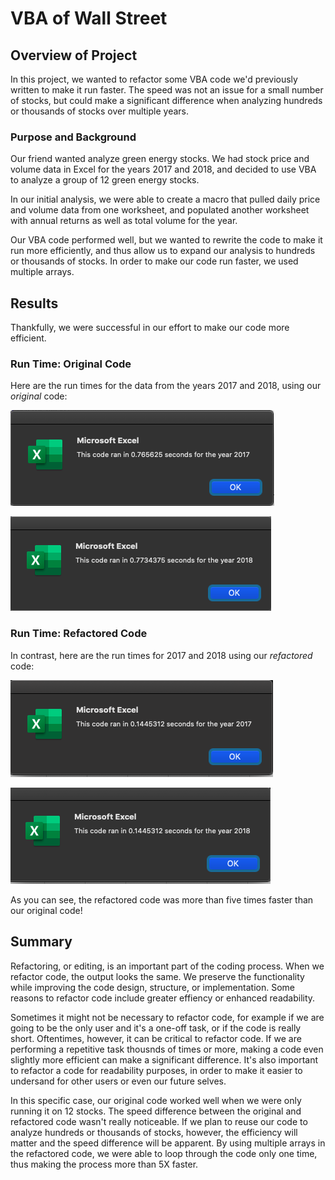 # VBA of Wall Street

## Overview of Project
In this project, we wanted to refactor some VBA code we'd previously written to make it run faster. The speed was not an issue for a small number of stocks, but could make a significant difference when analyzing hundreds or thousands of stocks over multiple years.

### Purpose and Background
Our friend wanted analyze green energy stocks. We had stock price and volume data in Excel for the years 2017 and 2018, and decided to use VBA to analyze a group of 12 green energy stocks. 

In our initial analysis, we were able to create a macro that pulled daily price and volume data from one worksheet, and populated another worksheet with annual returns as well as total volume for the year.

Our VBA code performed well, but we wanted to rewrite the code to make it run more efficiently, and thus allow us to expand our analysis to hundreds or thousands of stocks. In order to make our code run faster, we used multiple arrays.

## Results
Thankfully, we were successful in our effort to make our code more efficient.

### Run Time: Original Code
Here are the run times for the data from the years 2017 and 2018, using our *original* code:

![Original Code Run Time (2017)](https://github.com/flowersmichael/stock-analysis/blob/main/Resources/2017_original_run_time.png)

![Original Code Run Time (2018)](https://github.com/flowersmichael/stock-analysis/blob/main/Resources/2018_original_run_time.png)

### Run Time: Refactored Code
In contrast, here are the run times for 2017 and 2018 using our *refactored* code:

![Refactored Code Run Time (2017)](https://github.com/flowersmichael/stock-analysis/blob/main/Resources/2017_refactored_run_time.png)

![Refactored Code Run Time (2018)](https://github.com/flowersmichael/stock-analysis/blob/main/Resources/2018_refactored_run_time.png)

As you can see, the refactored code was more than five times faster than our original code!

## Summary
Refactoring, or editing, is an important part of the coding process. When we refactor code, the output looks the same. We preserve the functionality while improving the code design, structure, or implementation. Some reasons to refactor code include greater effiency or enhanced readability.

Sometimes it might not be necessary to refactor code, for example if we are going to be the only user and it's a one-off task, or if the code is really short. Oftentimes, however, it can be critical to refactor code. If we are performing a repetitive task thousnds of times or more, making a code even slightly more efficient can make a significant difference. It's also important to refactor a code for readability purposes, in order to make it easier to undersand for other users or even our future selves.

In this specific case, our original code worked well when we were only running it on 12 stocks. The speed difference between the original and refactored code wasn't really noticeable. If we plan to reuse our code to analyze hundreds or thousands of stocks, however, the efficiency will matter and the speed difference will be apparent. By using multiple arrays in the refactored code, we were able to loop through the code only one time, thus making the process more than 5X faster.





